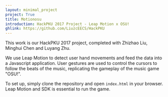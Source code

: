 ```yaml
---
layout: minimal_project
project: True
title: Motionosu
introduction: HackPKU 2017 Project - Leap Motion x OSU!
ghlink: https://github.com/LiuzcEECS/HackPKU
---
```


This work is our HackPKU 2017 project, completed with Zhizhao Liu, Minghui Chen and Luyang Zhu.

We use Leap Motion to detect user hand movements and feed the data into a Javascript application. User gestures are used to
control the cursors to follow the beats of the music, replicating the gameplay of the music game "OSU!".

To set up, simply clone the repository and open `index.html` in your browser. Leap Motion and SDK is essential to run the game.
